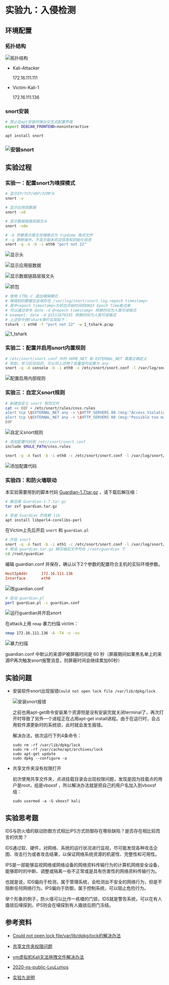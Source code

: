 

# 实验九：入侵检测



## 环境配置



### 拓扑结构

![拓扑结构](img/拓扑结构.jpg)

- Kali-Attacker

  172.16.111.111

  

- Victim-Kali-1

  172.16.111.136



### snort安装



```bash
# 禁止在apt安装时弹出交互式配置界面
export DEBIAN_FRONTEND=noninteractive

apt install snort
```

### ![安装snort](img/安装snort.jpg)



## 实验过程

### 实验一：配置snort为嗅探模式

```bash
# 显示IP/TCP/UDP/ICMP头
snort -v

# 显示应用层数据
snort -vd

# 显示数据链路层报文头
snort -vde

# -b 参数表示报文存储格式为 tcpdump 格式文件
# -q 静默操作，不显示版本欢迎信息和初始化信息
snort -q -v -b -i eth0 "port not 22"

```



![显示头](img/显示头.jpg)



![显示应用层数据](img/显示应用层数据.jpg)

![显示数据链路层报文头](img/显示数据链路层报文头.jpg)

![抓包](img/抓包.jpg)



```bash
# 使用 CTRL-C 退出嗅探模式
# 嗅探到的数据包会保存在 /var/log/snort/snort.log.<epoch timestamp>
# 其中<epoch timestamp>为抓包开始时间的UNIX Epoch Time格式串
# 可以通过命令 date -d @<epoch timestamp> 转换时间为人类可读格式
# exampel: date -d @1511870195 转换时间为人类可读格式
# 上述命令用tshark等价实现如下：
tshark -i eth0 -f "port not 22" -w 1_tshark.pcap
```

![1_tshark](img\1_tshark.jpg)



### 实验二：配置并启用snort内置规则

```bash
# /etc/snort/snort.conf 中的 HOME_NET 和 EXTERNAL_NET 需要正确定义
# 例如，学习实验目的，可以将上述两个变量值均设置为 any
snort -q -A console -b -i eth0 -c /etc/snort/snort.conf -l /var/log/snort/
```



![配置启用内部规则](img/配置启用内部规则.jpg)



### 实验三：自定义snort规则

```bash
# 新建自定义 snort 规则文件
cat << EOF > /etc/snort/rules/cnss.rules
alert tcp \$EXTERNAL_NET any -> \$HTTP_SERVERS 80 (msg:"Access Violation has been detected on /etc/passwd ";flags: A+; content:"/etc/passwd"; nocase;sid:1000001; rev:1;)
alert tcp \$EXTERNAL_NET any -> \$HTTP_SERVERS 80 (msg:"Possible too many connections toward my http server"; threshold:type threshold, track by_src, count 100, seconds 2; classtype:attempted-dos; sid:1000002; rev:1;)
EOF
```

![自定义snort规则](img/自定义snort规则.jpg)



```bash
# 添加配置代码到 /etc/snort/snort.conf
include $RULE_PATH/cnss.rules

snort -q -A fast -b -i eth0 -c /etc/snort/snort.conf -l /var/log/snort/
```

![添加配置代码](img/添加配置代码.jpg)



### 实验四：和防火墙联动

本实验需要用到的脚本代码 [Guardian-1.7.tar.gz](https://c4pr1c3.github.io/cuc-ns/chap0x09/attach/guardian.tar.gz) ，请下载后解压缩：

```bash
# 解压缩 Guardian-1.7.tar.gz
tar zxf guardian.tar.gz

# 安装 Guardian 的依赖 lib
apt install libperl4-corelibs-perl
```



在Victim上先后开启 `snort` 和 `guardian.pl`

```bash
# 开启 snort
snort -q -A fast -b -i eth1 -c /etc/snort/snort.conf -l /var/log/snort/
# 假设 guardian.tar.gz 解压缩后文件均在 /root/guardian 下
cd /root/guardian
```



编辑 guardian.conf 并保存，确认以下2个参数的配置符合主机的实际环境参数。

```ini
HostIpAddr      172.16.111.136
Interface       eth0
```

![改guardian.conf](img/改guardian.conf.jpg)



```bash
# 启动 guardian.pl
perl guardian.pl -c guardian.conf
```



![运行guardian并开启snort](img/运行guardian并开启snort.jpg)



在attack上用 `nmap` 暴力扫描 victim：

```bash
nmap 172.16.111.136 -A -T4 -n -vv
```

![暴力扫描](img/暴力扫描.jpg)

guardian.conf 中默认的来源IP被屏蔽时间是 60 秒（屏蔽期间如果黑名单上的来源IP再次触发snort报警消息，则屏蔽时间会继续累加60秒）



## 实验问题

- 安装软件snort出现报错`Could not open lock file /var/lib/dpkg/lock` 

  ![安装snort报错](img/安装snort报错.jpg)

  之前也用apt-get命令安装某个资源但是没有安装完就关闭terminal了，再次打开时导致了另外一个进程正在占用apt-get install进程。由于在运行时，会占用软件源更新时的系统锁，此时就会发生报错。

  解决办法，依次运行下列4条命令：

  ```
  sudo rm -rf /var/lib/dpkg/lock
  sudo rm -rf /var/cache/apt/archives/lock
  sudo apt-get update
  sudo dpkg --configure -a
  ```

- 共享文件夹没有权限打开

  初次使用共享文件夹，点进挂载目录会出现权限问题，发现是因为挂载点的用户是root，组是vboxsf ，所以解决办法就是把自己的用户名加入到vboxsf组：

  ```
  sudo usermod -a -G vboxsf kali
  ```



## 实验思考题

IDS与防火墙的联动防御方式相比IPS方式防御存在哪些缺陷？是否存在相比较而言的优势？

IDS通过软、硬件，对网络、系统的运行状况进行监视，尽可能发现各种攻击企图、攻击行为或者攻击结果，以保证网络系统资源的机密性、完整性和可用性。

IPS是一部能够监视网络或网络设备的网络资料传输行为的计算机网络安全设备，能够即时的中断、调整或隔离一些不正常或是具有伤害性的网络资料传输行为。

也就是说，IDS偏向于检测，属于管理系统，会检测出不安全的网络行为，但是不阻断任何网络行为。IPS偏向于防御，属于控制系统，可以阻止危险行为。

举个形象的例子，防火墙可以比作一栋楼的门锁，IDS就是警告系统，可以在有人撬锁后嗅探到，IPS则会在嗅探到有人撬锁后把门冻结。

 



## 参考资料

- [Could not open lock file/var/lib/dpkg/lock的解决办法](https://blog.csdn.net/weixin_40992982/article/details/97771332)

- [共享文件夹权限问题](https://blog.csdn.net/wulw1990/article/details/90731388?utm_source=app&app_version=4.18.0&code=app_1562916241&uLinkId=usr1mkqgl919blen)

- [vm虚拟机Kali无法拖拽文件解决办法](https://blog.csdn.net/weixin_30721077/article/details/96827555?spm=1001.2101.3001.6650.9&utm_medium=distribute.pc_relevant.none-task-blog-2%7Edefault%7EBlogCommendFromBaidu%7Edefault-9.no_search_link&depth_1-utm_source=distribute.pc_relevant.none-task-blog-2%7Edefault%7EBlogCommendFromBaidu%7Edefault-9.no_search_link)

- [2020-ns-public-LyuLumos](https://github.com/CUCCS/2020-ns-public-LyuLumos/blob/ch0x09/ch0x09/README.md#%E6%8B%93%E6%89%91%E7%BB%93%E6%9E%84)

- [实验九说明](https://c4pr1c3.gitee.io/cuc-ns/chap0x09/exp.html)